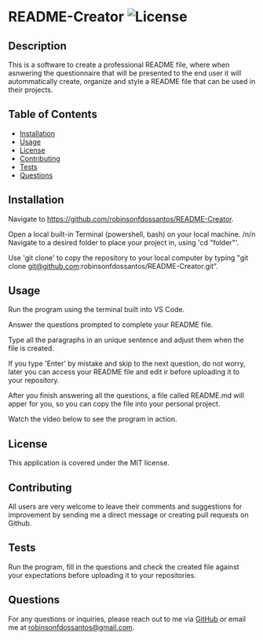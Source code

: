 # README-Creator  ![License](https://img.shields.io/badge/license-MIT-blue.svg)

  ## Description
  This is a software to create a professional README file, where when asnwering the questionnaire that will be presented to the end user it will autommatically create, organize and style a README file that can be used in their projects.
  
  ## Table of Contents
  - [Installation](#installation)
  - [Usage](#usage)
  - [License](#license)
  - [Contributing](#contributing)
  - [Tests](#tests)
  - [Questions](#questions)
  
  ## Installation
  Navigate to  https://github.com/robinsonfdossantos/README-Creator.
  
  Open a local built-in Terminal (powershell, bash) on your local machine. /n/n Navigate to a desired folder to place your project in, using 'cd "folder"'.
  
  Use 'git clone' to copy the repository to your local computer by typing "git clone git@github.com:robinsonfdossantos/README-Creator.git".
  
  ## Usage
  Run the program using the terminal built into VS Code.
  
  Answer the questions prompted to complete your README file.
   
  Type all the paragraphs in an unique sentence and adjust them when the file is created.
   
  If you type 'Enter' by mistake and skip to the next question, do not worry, later you can access your README file and edit ir before uploading it to your repository.
    
  After you finish answering all the questions, a file called README.md will apper for you, so you can copy the file into your personal project.

  Watch the video below to see the program in action.
  
  ## License
  This application is covered under the MIT license.
  
  ## Contributing
  All users are very welcome to leave their comments and suggestions for improvement by sending me a direct message or creating pull requests on Github.
  
  ## Tests
  Run the program, fill in the questions and check the created file against your expectations before uploading it to your repositories.
  
  ## Questions
  For any questions or inquiries, please reach out to me via [GitHub](https://github.com/robinsonfdossantos) or email me at robinsonfdossantos@gmail.com.
  